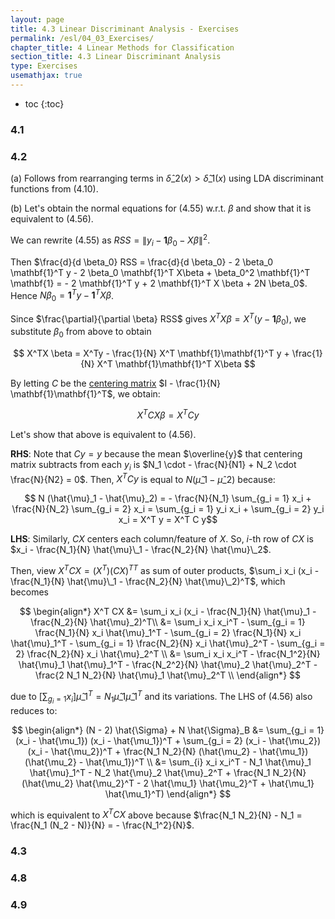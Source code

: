 ```yaml
---
layout: page
title: 4.3 Linear Discriminant Analysis - Exercises
permalink: /esl/04_03_Exercises/
chapter_title: 4 Linear Methods for Classification
section_title: 4.3 Linear Discriminant Analysis
type: Exercises
usemathjax: true
---
```


* toc
{:toc}

### 4.1

### 4.2

(a) Follows from rearranging terms in $\hat{\delta}\_2(x) > \hat{\delta}\_1(x)$ using LDA discriminant functions from (4.10).

(b) Let's obtain the normal equations for (4.55) w.r.t. $\beta$ and show that it is equivalent to (4.56).

We can rewrite (4.55) as $RSS = \lVert y_i - \mathbf{1} \beta_0 - X \beta \rVert^2$.

Then $\frac{d}{d \beta_0} RSS = \frac{d}{d \beta_0} - 2 \beta_0 \mathbf{1}^T y - 2 \beta_0 \mathbf{1}^T X\beta + \beta_0^2 \mathbf{1}^T \mathbf{1} = - 2 \mathbf{1}^T y + 2 \mathbf{1}^T X \beta + 2N \beta_0$. Hence $N \beta_0 = \mathbf{1}^T y - \mathbf{1}^T X \beta$.

Since $\frac{\partial}{\partial \beta} RSS$ gives $X^TX \beta = X^T(y - \mathbf{1} \beta_0)$, we substitute $\beta_0$ from above to obtain

$$ X^TX \beta = X^Ty - \frac{1}{N} X^T \mathbf{1}\mathbf{1}^T y + \frac{1}{N} X^T \mathbf{1}\mathbf{1}^T X\beta $$

By letting $C$ be the [centering matrix](https://en.wikipedia.org/wiki/Centering_matrix) $I - \frac{1}{N} \mathbf{1}\mathbf{1}^T$, we obtain:

$$ X^T C X \beta = X^T C y $$

Let's show that above is equivalent to (4.56). 

**RHS**: Note that $Cy = y$ because the mean $\overline{y}$ that centering matrix subtracts from each $y_i$ is $N_1 \cdot - \frac{N}{N1} + N_2 \cdot \frac{N}{N2} = 0$. Then, $X^TCy$ is equal to $N (\hat{\mu}\_1 - \hat{\mu}\_2)$ because:

$$ N (\hat{\mu}_1 - \hat{\mu}_2) = - \frac{N}{N_1} \sum_{g_i = 1} x_i + \frac{N}{N_2} \sum_{g_i = 2} x_i = \sum_{g_i = 1} y_i x_i + \sum_{g_i = 2} y_i x_i = X^T y = X^T C y$$

**LHS**: Similarly, $CX$ centers each column/feature of $X$. So, $i$-th row of $CX$ is $x_i - \frac{N_1}{N} \hat{\mu}\_1 - \frac{N_2}{N} \hat{\mu}\_2$.

Then, view $X^T CX = (X^T){(CX)^T}^T$ as sum of outer products, $\sum_i x_i (x_i - \frac{N_1}{N} \hat{\mu}\_1 - \frac{N_2}{N} \hat{\mu}\_2)^T$, which becomes

$$ \begin{align*}
X^T CX 
&= \sum_i x_i (x_i - \frac{N_1}{N} \hat{\mu}_1 - \frac{N_2}{N} \hat{\mu}_2)^T\\
&= \sum_i x_i x_i^T - \sum_{g_i = 1} \frac{N_1}{N} x_i \hat{\mu}_1^T - \sum_{g_i = 2} \frac{N_1}{N} x_i \hat{\mu}_1^T - \sum_{g_i = 1} \frac{N_2}{N} x_i \hat{\mu}_2^T - \sum_{g_i = 2} \frac{N_2}{N} x_i \hat{\mu}_2^T \\
&= \sum_i x_i x_i^T - \frac{N_1^2}{N} \hat{\mu}_1 \hat{\mu}_1^T - \frac{N_2^2}{N} \hat{\mu}_2 \hat{\mu}_2^T - \frac{2 N_1 N_2}{N} \hat{\mu}_1 \hat{\mu}_2^T \\
\end{align*} $$

due to $[\sum_{g_i = 1} x_i] \hat{\mu}\_1^T = N_1 \hat{\mu}\_1 \hat{\mu}\_1^T$ and its variations. The LHS of (4.56) also reduces to:

$$ \begin{align*}
(N - 2) \hat{\Sigma} + N \hat{\Sigma}_B 
&= \sum_{g_i = 1} (x_i - \hat{\mu_1}) (x_i - \hat{\mu_1})^T + \sum_{g_i = 2} (x_i - \hat{\mu_2}) (x_i - \hat{\mu_2})^T + \frac{N_1 N_2}{N} (\hat{\mu_2} - \hat{\mu_1}) (\hat{\mu_2} - \hat{\mu_1})^T \\
&= \sum_{i} x_i x_i^T - N_1 \hat{\mu}_1 \hat{\mu}_1^T - N_2 \hat{\mu}_2 \hat{\mu}_2^T + \frac{N_1 N_2}{N} (\hat{\mu_2} \hat{\mu_2}^T - 2 \hat{\mu_1} \hat{\mu_2}^T + \hat{\mu_1} \hat{\mu_1}^T)
\end{align*} $$

which is equivalent to $X^TCX$ above because $\frac{N_1 N_2}{N} - N_1 = \frac{N_1 (N_2 - N)}{N} = - \frac{N_1^2}{N}$.

### 4.3

### 4.8

### 4.9
